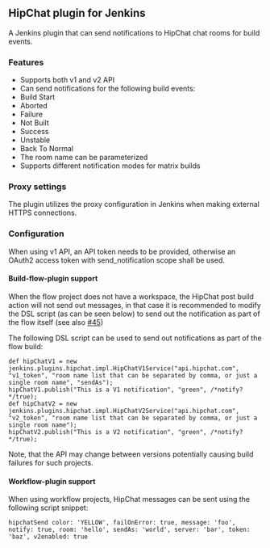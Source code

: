 ## HipChat plugin for Jenkins

A Jenkins plugin that can send notifications to HipChat chat rooms for build events.

### Features

* Supports both v1 and v2 API
* Can send notifications for the following build events:
 * Build Start
 * Aborted
 * Failure
 * Not Built
 * Success
 * Unstable
 * Back To Normal
* The room name can be parameterized
* Supports different notification modes for matrix builds

### Proxy settings

The plugin utilizes the proxy configuration in Jenkins when making external HTTPS connections.

### Configuration

When using v1 API, an API token needs to be provided, otherwise an OAuth2 access token with send_notification scope
 shall be used.

#### Build-flow-plugin support

When the flow project does not have a workspace, the HipChat post build action will not send out messages, in that case
 it is recommended to modify the DSL script (as can be seen below) to send out the notification as part of the flow
 itself (see also [#45](https://github.com/jenkinsci/hipchat-plugin/issues/45))

The following DSL script can be used to send out notifications as part of the flow build:

    def hipChatV1 = new jenkins.plugins.hipchat.impl.HipChatV1Service("api.hipchat.com", "v1_token", "room name list that can be separated by comma, or just a single room name", "sendAs");
    hipChatV1.publish("This is a V1 notification", "green", /*notify?*/true);
    def hipChatV2 = new jenkins.plugins.hipchat.impl.HipChatV2Service("api.hipchat.com", "v2_token", "room name list that can be separated by comma, or just a single room name");
    hipChatV2.publish("This is a V2 notification", "green", /*notify?*/true);

Note, that the API may change between versions potentially causing build failures for such projects.

#### Workflow-plugin support

When using workflow projects, HipChat messages can be sent using the following script snippet:

    hipchatSend color: 'YELLOW', failOnError: true, message: 'foo', notify: true, room: 'hello', sendAs: 'world', server: 'bar', token: 'baz', v2enabled: true
